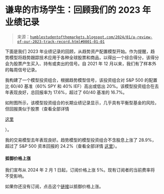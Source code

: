<!--yml

类别：未分类

日期：2024-05-18 01:21:17

-->

# 谦卑的市场学生：回顾我们的 2023 年业绩记录

> 来源：[`humblestudentofthemarkets.blogspot.com/2024/01/a-review-of-our-2023-track-record.html#0001-01-01`](https://humblestudentofthemarkets.blogspot.com/2024/01/a-review-of-our-2023-track-record.html#0001-01-01)

下面是我们 2023 年业绩记录的回顾，从趋势资产配置模型开始。作为提醒，趋势模型将趋势跟踪技术应用于各种全球股票和商品，以得出一个综合得分，该得分会为股票产生买入、持有或卖出的信号。自 2021 年 12 月以来，我们有了样本外的每周信号记录。

我构建了一个模型投资组合，根据趋势模型信号，该投资组合对 S&P 500 的配置比 60/40 基准（60% SPY 和 40% IEF）高出或低出 20%。该模型投资组合在去年表现良好，总回报率为 17.6%，超过了 60/40 基准的 16.7%。

如附图所示，该模型投资组合的长期业绩记录显示，几乎具有平衡型基金的风险，但回报类似于股票（查看全部详情

[这里](https://humblestudentofthemarkets.com/trend-model-report-card/)

）。

我的交易模型去年表现良好。趋势模型的模型投资组合不含股息上涨了 28.9%，超过了 S&P 500 资本回报的 24.2%（查看全部详情 [这里](https://humblestudentofthemarkets.com/trading-track-record/)）。

#### 抵御价格上涨

我们宣布从 2024 年 2 月 1 日起，订阅价格上涨 5%。现有订阅者的当前费率将不受影响。

如果你还没有订阅，点击这个[链接](https://humblestudentofthemarkets.com/shop-2/?orderby=price)以抵御价格上涨。
